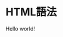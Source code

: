 # HTML語法
<html>
  <head>
    <title>HTML 練習</title>
  </head>
  <body>
    Hello world!
  </body>
</html>  
    
  

